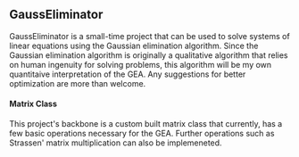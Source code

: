 ## GaussEliminator
GaussEliminator is a small-time project that can be used to solve systems of linear equations using the Gaussian elimination algorithm. Since the Gaussian elimination algorithm is originally a qualitative algorithm that relies on human ingenuity for solving problems, this algorithm will be my own quantitaive interpretation of the GEA. Any suggestions for better optimization are more than welcome.
#### Matrix Class
This project's backbone is a custom built matrix class that currently, has a few basic operations necessary for the GEA. Further operations such as Strassen' matrix multiplication can also be implemeneted.